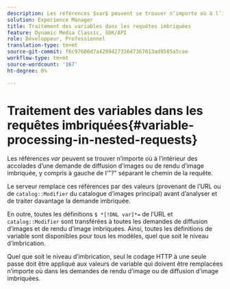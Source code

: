 ```yaml
---
description: Les références $var$ peuvent se trouver n’importe où à l’intérieur des accolades d’une demande de diffusion d’images ou de rendu d’image imbriquée, y compris à gauche de l’"?" séparant le chemin de la requête.
solution: Experience Manager
title: Traitement des variables dans les requêtes imbriquées
feature: Dynamic Media Classic, SDK/API
role: Développeur, Professionnel
translation-type: tm+mt
source-git-commit: f6c97606d7a4209427316d7367013ad9585a5cae
workflow-type: tm+mt
source-wordcount: '167'
ht-degree: 0%

---
```



# Traitement des variables dans les requêtes imbriquées{#variable-processing-in-nested-requests}

Les références $var$ peuvent se trouver n’importe où à l’intérieur des accolades d’une demande de diffusion d’images ou de rendu d’image imbriquée, y compris à gauche de l’&quot;?&quot; séparant le chemin de la requête.

Le serveur remplace ces références par des valeurs (provenant de l’URL ou de `catalog::Modifier` du catalogue d’images principal) avant d’analyser et de traiter davantage la demande imbriquée.

En outre, toutes les définitions `$ *[!DNL var]*=` de l’URL et `catalog::Modifier` sont transférées à toutes les demandes de diffusion d’images et de rendu d’image imbriquées. Ainsi, toutes les définitions de variable sont disponibles pour tous les modèles, quel que soit le niveau d’imbrication.

Quel que soit le niveau d’imbrication, seul le codage HTTP à une seule passe doit être appliqué aux valeurs de variable qui doivent être remplacées n’importe où dans les demandes de rendu d’image ou de diffusion d’image imbriquées.
